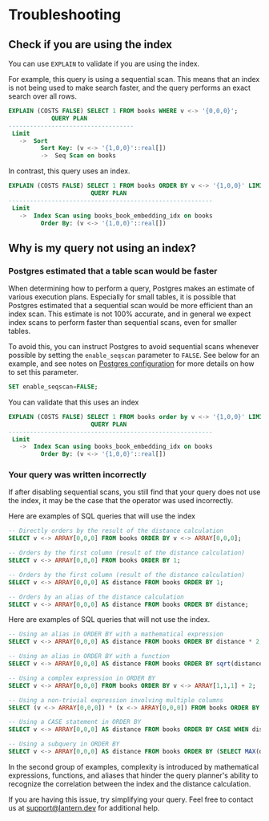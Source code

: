# Troubleshooting

## Check if you are using the index

You can use `EXPLAIN` to validate if you are using the index.

For example, this query is using a sequential scan. This means that an index is not being used to make search faster, and the query performs an exact search over all rows.

```sql
EXPLAIN (COSTS FALSE) SELECT 1 FROM books WHERE v <-> '{0,0,0}';
            QUERY PLAN
-----------------------------------
 Limit
   ->  Sort
         Sort Key: (v <-> '{1,0,0}'::real[])
         ->  Seq Scan on books
```

In contrast, this query uses an index.

```sql
EXPLAIN (COSTS FALSE) SELECT 1 FROM books ORDER BY v <-> '{1,0,0}' LIMIT 1;
                       QUERY PLAN
---------------------------------------------------------
 Limit
   ->  Index Scan using books_book_embedding_idx on books
         Order By: (v <-> '{1,0,0}'::real[])
```

## Why is my query not using an index?

### Postgres estimated that a table scan would be faster

When determining how to perform a query, Postgres makes an estimate of various execution plans. Especially for small tables, it is possible that Postgres estimated that a sequential scan would be more efficient than an index scan. This estimate is not 100% accurate, and in general we expect index scans to perform faster than sequential scans, even for smaller tables.

To avoid this, you can instruct Postgres to avoid sequential scans whenever possible by setting the `enable_seqscan` parameter to `FALSE`. See below for an example, and see notes on [Postgres configuration](/docs/develop/postgres) for more details on how to set this parameter.

```sql
SET enable_seqscan=FALSE;
```

You can validate that this uses an index

```sql
EXPLAIN (COSTS FALSE) SELECT 1 FROM books order by v <-> '{1,0,0}' LIMIT 1;
                       QUERY PLAN
---------------------------------------------------------
 Limit
   ->  Index Scan using books_book_embedding_idx on books
         Order By: (v <-> '{1,0,0}'::real[])
```

### Your query was written incorrectly

If after disabling sequential scans, you still find that your query does not use the index, it may be the case that the operator was used incorrectly.

Here are examples of SQL queries that will use the index

```sql
-- Directly orders by the result of the distance calculation
SELECT v <-> ARRAY[0,0,0] FROM books ORDER BY v <-> ARRAY[0,0,0];

-- Orders by the first column (result of the distance calculation)
SELECT v <-> ARRAY[0,0,0] FROM books ORDER BY 1;

-- Orders by the first column (result of the distance calculation)
SELECT v <-> ARRAY[0,0,0] AS distance FROM books ORDER BY 1;

-- Orders by an alias of the distance calculation
SELECT v <-> ARRAY[0,0,0] AS distance FROM books ORDER BY distance;
```

Here are examples of SQL queries that will not use the index.

```sql
-- Using an alias in ORDER BY with a mathematical expression
SELECT v <-> ARRAY[0,0,0] AS distance FROM books ORDER BY distance * 2;

-- Using an alias in ORDER BY with a function
SELECT v <-> ARRAY[0,0,0] AS distance FROM books ORDER BY sqrt(distance);

-- Using a complex expression in ORDER BY
SELECT v <-> ARRAY[0,0,0] FROM books ORDER BY v <-> ARRAY[1,1,1] + 2;

-- Using a non-trivial expression involving multiple columns
SELECT (v <-> ARRAY[0,0,0]) * (x <-> ARRAY[0,0,0]) FROM books ORDER BY 1;

-- Using a CASE statement in ORDER BY
SELECT v <-> ARRAY[0,0,0] AS distance FROM books ORDER BY CASE WHEN distance > 5 THEN 1 ELSE 0 END;

-- Using a subquery in ORDER BY
SELECT v <-> ARRAY[0,0,0] AS distance FROM books ORDER BY (SELECT MAX(distance) FROM books);
```

In the second group of examples, complexity is introduced by mathematical expressions, functions, and aliases that hinder the query planner's ability to recognize the correlation between the index and the distance calculation.

If you are having this issue, try simplifying your query. Feel free to contact us at support@lantern.dev for additional help.
